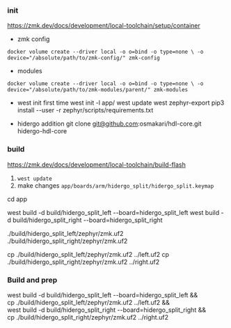 ### init
https://zmk.dev/docs/development/local-toolchain/setup/container

* zmk config

`docker volume create --driver local -o o=bind -o type=none \
  -o device="/absolute/path/to/zmk-config/" zmk-config`

* modules

`docker volume create --driver local -o o=bind -o type=none \
  -o device="/absolute/path/to/zmk-modules/parent/" zmk-modules`

* west init first time
west init -l app/
west update
west zephyr-export
pip3 install --user -r zephyr/scripts/requirements.txt

* hidergo addition
git clone git@github.com:osmakari/hdl-core.git hidergo-hdl-core


### build
https://zmk.dev/docs/development/local-toolchain/build-flash

1. `west update`
2. make changes `app/boards/arm/hidergo_split/hidergo_split.keymap`

cd app

west build -d build/hidergo_split_left --board=hidergo_split_left
west build -d build/hidergo_split_right --board=hidergo_split_right

./build/hidergo_split_left/zephyr/zmk.uf2
./build/hidergo_split_right/zephyr/zmk.uf2

cp ./build/hidergo_split_left/zephyr/zmk.uf2 ../left.uf2
cp ./build/hidergo_split_right/zephyr/zmk.uf2 ../right.uf2


### Build and prep
west build -d build/hidergo_split_left --board=hidergo_split_left && \
cp ./build/hidergo_split_left/zephyr/zmk.uf2 ../left.uf2 && \
west build -d build/hidergo_split_right --board=hidergo_split_right && \
cp ./build/hidergo_split_right/zephyr/zmk.uf2 ../right.uf2